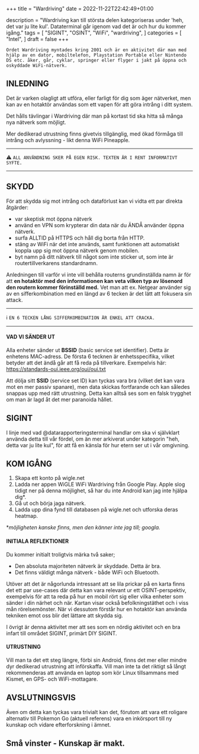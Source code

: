 +++
title = "Wardriving"
date = 2022-11-22T22:42:49+01:00

description = "Wardriving kan till största delen kategoriseras under 'heh, det var ju lite kul'. Dataterminal går igenom vad det är och hur du kommer igång."
tags = [
    "SIGINT",
    "OSINT",
    "WiFi",
    "wardriving",
]
categories = [
    "Intel",
]
draft = false
+++

`Ordet Wardriving myntades kring 2001 och är en aktivitet där man med hjälp av en dator, mobiltelefon, Playstation Portable eller Nintendo DS etc. åker, går, cyklar, springer eller flyger i jakt på öppna och oskyddade WiFi-nätverk.`
<!--more-->
## INLEDNING

Det är varken olagligt att utföra, eller farligt för dig som äger nätverket, men kan av en hotaktör användas som ett vapen för att göra intrång i ditt system. 

Det hålls tävlingar i Wardriving där man på kortast tid ska hitta så många nya nätverk som möjligt.

Mer dedikerad utrustning finns givetvis tillgänglig, med ökad förmåga till intrång och avlyssning - likt denna WiFi Pineapple.

---
⚠️ `ALL ANVÄNDNING SKER PÅ EGEN RISK. TEXTEN ÄR I RENT INFORMATIVT SYFTE.`

---
## SKYDD

För att skydda sig mot intrång och dataförlust kan vi vidta ett par direkta åtgärder:

* var skeptisk mot öppna nätverk
* använd en VPN som krypterar din data när du ÄNDÅ använder öppna nätverk. 
* surfa ALLTID på HTTPS och håll dig borta från HTTP. 
* stäng av WiFi när det inte används, samt funktionen att automatiskt koppla upp sig mot öppna nätverk genom mobilen. 
* byt namn på ditt nätverk till något som inte sticker ut, som inte är routertillverkarens standardnamn.

Anledningen till varför vi inte vill behålla routerns grundinställda namn är för att **en hotaktör med den informationen kan veta vilken typ av lösenord den routern kommer förinställd med.** Vet man att ex. Netgear använder sig av en sifferkombination med en längd av 6 tecken är det lätt att fokusera sin attack. 

---
ℹ️ `EN 6 TECKEN LÅNG SIFFERKOMBINATION ÄR ENKEL ATT CRACKA.`

---
#### VAD VI SÄNDER UT

Alla enheter sänder ut **BSSID** (basic service set identifier). Detta är enhetens MAC-adress. De första 6 tecknen är enhetsspecifika, vilket betyder att det ändå går att få reda på tillverkare. Exempelvis här: https://standards-oui.ieee.org/oui/oui.txt

Att dölja sitt **SSID** (service set ID) kan tyckas vara bra (vilket det kan vara mot en mer passiv spanare), men data skickas fortfarande och kan således snappas upp med rätt utrustning. Detta kan alltså ses som en falsk trygghet om man är lagd åt det mer paranoida hållet. 

## SIGINT

I linje med vad @datarapporteringsterminal handlar om ska vi självklart använda detta till vår fördel, om än mer arkiverat under kategorin "heh, detta var ju lite kul", för att få en känsla för hur etern ser ut i vår omgivning.

## KOM IGÅNG

1. Skapa ett konto på wigle.net
2. Ladda ner appen WiGLE WiFi Wardriving från Google Play. Apple slog tidigt ner på denna möjlighet, så har du inte Android kan jag inte hjälpa dig*.
3. Gå ut och börja jaga nätverk.
4. Ladda upp dina fynd till databasen på wigle.net och utforska deras heatmap.

**möjligheten kanske finns, men den känner inte jag till; googla.*

#### INITIALA REFLEKTIONER

Du kommer initialt troligtvis märka två saker;

* Den absoluta majoriteten nätverk är skyddade. Detta är bra.
* Det finns väldigt många nätverk - både WiFi och Bluetooth.

Utöver att det är någorlunda intressant att se lila prickar på en karta finns det ett par use-cases där detta kan vara relevant ur ett OSINT-perspektiv, exempelvis för att ta reda på hur en mobil rört sig eller vilka enheter som sänder i din närhet och när. Kartan visar också befolkningstäthet och i viss mån rörelsemönster. När vi dessutom förstår hur en hotaktör kan använda tekniken emot oss blir det lättare att skydda sig. 

I övrigt är denna aktivitet mer att ses som en nördig aktivitet och en bra infart till området SIGINT, primärt DIY SIGINT. 

#### UTRUSTNING

Vill man ta det ett steg längre, förbi sin Android, finns det mer eller mindre dyr dedikerad utrustning att införskaffa. Vill man inte ta det riktigt så långt rekommenderas att använda en laptop som kör Linux tillsammans med Kismet, en GPS- och WiFi-mottagare. 

## AVSLUTNINGSVIS 

Även om detta kan tyckas vara trivialt kan det, förutom att vara ett roligare alternativ till Pokemon Go (aktuell referens) vara en inkörsport till ny kunskap och vidare efterforskning i ämnet.

## Små vinster - Kunskap är makt.